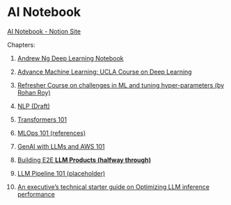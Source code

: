 # AI Notebook
[AI Notebook - Notion Site]([url](https://rohanroy.notion.site/e81b17fce2394184afaa644b91b7e901?v=5dbab2b775a3413ba0a1f1b2aca77ad4&pvs=4))


Chapters: 
1. [Andrew Ng Deep Learning Notebook]([url](https://www.notion.so/rohanroy/AndrewNG-Deep-Learning-Notebook-7f6617bc9bcc4fe191f6217d434b742e?pvs=4))

2. [Advance Machine Learning: UCLA Course on Deep Learning](https://www.notion.so/Advance-Machine-Learning-UCLA-Course-on-Deep-Learning-1333afd85f8080dca6add3c37bc788ba?pvs=21)

3. [Refresher Course on challenges in ML and tuning hyper-parameters (by Rohan Roy)](https://www.notion.so/Refresher-Course-on-challenges-in-ML-and-tuning-hyper-parameters-by-Rohan-Roy-3b7e5940b25f4829951a29d67622d1c1?pvs=21)

4. [NLP (Draft)](https://www.notion.so/NLP-Draft-df77ff93928040cf956f045d0f0b163f?pvs=21)

5. [Transformers 101](https://www.notion.so/Transformers-101-aa95d6a58cee4048bf4745c25b5b2d5e?pvs=21)

6. [MLOps 101 (references)](https://www.notion.so/MLOps-101-references-9b32516c0df0426ea1571674ed81f5bb?pvs=21)

7. [GenAI with LLMs and AWS 101](https://www.notion.so/GenAI-with-LLMs-and-AWS-101-f654e6742da3452fb618fc0c64e15593?pvs=21)

8. [Building E2E **LLM Products (halfway through)**](https://www.notion.so/Building-E2E-LLM-Products-halfway-through-469b93805d36448493b02a638d10e7f2?pvs=21)

9. [LLM Pipeline 101 (placeholder)](https://www.notion.so/LLM-Pipeline-101-placeholder-02bf2604bb8e4d3c9c26a512d2345bdb?pvs=21)

10. [An executive’s technical starter guide on Optimizing LLM inference performance](https://www.notion.so/An-executive-s-technical-starter-guide-on-Optimizing-LLM-inference-performance-f8fb10c1655a412880a4042dbeefe324?pvs=21)
